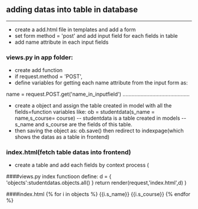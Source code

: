 ## adding datas into table in database
---
* create a add.html file in templates and add a form
* set form method = 'post' and add input field for each fields in table
* add name attribute in each input fields
### views.py in app folder:
* create add function 
* if request.method = 'POST',
* define variables for getting each name attribute from the input form as:

name = request.POST.get('name_in_inputfield')
.............................................

* create a object and assign the table created in model with all the fields=function variables
like:
ob = studentdata(s_name = name,s_course= course) -- studentdata is a table created in models -- s_name and s_course are the fields of this table.
* then saving the object as: ob.save() then redirect to indexpage(which shows the datas as a table in frontend)

### index.html(fetch table datas into frontend)

* create a table and add each fields by context process (

####views.py index functioon define:
d = {
'objects':studentdatas.objects.all()
}
return render(request,'index.html',d)
)

####index.html
{%  for i in objects %}
{{i.s_name}}
{{i.s_course}}
{% endfor %}
